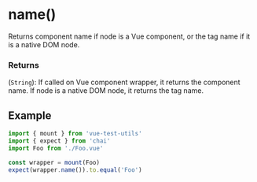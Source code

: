 # name()

Returns component name if node is a Vue component, or the tag name if it is a native DOM node.

### Returns

(`String`): If called on Vue component wrapper, it returns the component name. If node is a native DOM node, it returns the tag name.

## Example

```js
import { mount } from 'vue-test-utils'
import { expect } from 'chai'
import Foo from './Foo.vue'

const wrapper = mount(Foo)
expect(wrapper.name()).to.equal('Foo')
```
